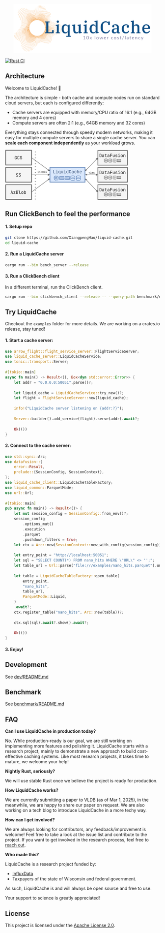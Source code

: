 <p align="center"> <img src="/dev/doc/logo.png" alt="liquid_cache_logo" width="450"/> </p>


[![Rust CI](https://github.com/XiangpengHao/liquid-cache/actions/workflows/ci.yml/badge.svg)](https://github.com/XiangpengHao/liquid-cache/actions/workflows/ci.yml)

## Architecture

Welcome to LiquidCache! 🚀

The architecture is simple - both cache and compute nodes run on standard cloud servers, but each is configured differently:

- Cache servers are equipped with memory/CPU ratio of 16:1 (e.g., 64GB memory and 4 cores)
- Compute servers are often 2:1 (e.g., 64GB memory and 32 cores)

Everything stays connected through speedy modern networks, making it easy for multiple compute servers to share a single cache server. 
You can **scale each component independently** as your workload grows. 

<img src="/dev/doc/arch.png" alt="architecture" width="400"/>


## Run ClickBench to feel the performance

#### 1. Setup repo
```bash
git clone https://github.com/XiangpengHao/liquid-cache.git
cd liquid-cache
```

#### 2. Run a LiquidCache server
```bash
cargo run --bin bench_server --release
```

#### 3. Run a ClickBench client
In a different terminal, run the ClickBench client.
```bash
cargo run --bin clickbench_client --release -- --query-path benchmark/queries.sql --file examples/nano_hits.parquet
```

## Try LiquidCache
Checkout the `examples` folder for more details. We are working on a crates.io release, stay tuned!

#### 1. Start a cache server:
```rust
use arrow_flight::flight_service_server::FlightServiceServer;
use liquid_cache_server::LiquidCacheService;
use tonic::transport::Server;

#[tokio::main]
async fn main() -> Result<(), Box<dyn std::error::Error>> {
    let addr = "0.0.0.0:50051".parse()?;

    let liquid_cache = LiquidCacheService::try_new()?;
    let flight = FlightServiceServer::new(liquid_cache);

    info!("LiquidCache server listening on {addr:?}");

    Server::builder().add_service(flight).serve(addr).await?;

    Ok(())
}
```

#### 2. Connect to the cache server:
```rust
use std::sync::Arc;
use datafusion::{
    error::Result,
    prelude::{SessionConfig, SessionContext},
};
use liquid_cache_client::LiquidCacheTableFactory;
use liquid_common::ParquetMode;
use url::Url;

#[tokio::main]
pub async fn main() -> Result<()> {
    let mut session_config = SessionConfig::from_env()?;
    session_config
        .options_mut()
        .execution
        .parquet
        .pushdown_filters = true;
    let ctx = Arc::new(SessionContext::new_with_config(session_config));

    let entry_point = "http://localhost:50051";
    let sql = "SELECT COUNT(*) FROM nano_hits WHERE \"URL\" <> '';";
    let table_url = Url::parse("file:///examples/nano_hits.parquet").unwrap();

    let table = LiquidCacheTableFactory::open_table(
        entry_point,
        "nano_hits",
        table_url,
        ParquetMode::Liquid,
    )
    .await?;
    ctx.register_table("nano_hits", Arc::new(table))?;

    ctx.sql(sql).await?.show().await?;

    Ok(())
}
```

#### 3. Enjoy!


## Development

See [dev/README.md](./dev/README.md)

## Benchmark

See [benchmark/README.md](./benchmark/README.md)

## FAQ

**Can I use LiquidCache in production today?**

No. While production-ready is our goal, we are still working on implementing more features and polishing it.
LiquidCache starts with a research project, mainly to demonstrate a new approach to build cost-effective caching systems. Like most research projects, it takes time to mature, we welcome your help!

**Nightly Rust, seriously?**

We will use stable Rust once we believe the project is ready for production.

**How LiquidCache works?**

We are currently submitting a paper to VLDB (as of Mar 1, 2025), in the meanwhile, we are happy to share our paper on request.
We are also working on a tech blog to introduce LiquidCache in a more techy way.

**How can I get involved?**

We are always looking for contributors, any feedback/improvement is welcome! Feel free to take a look at the issue list and contribute to the project.
If you want to get involved in the research process, feel free to [reach out](https://haoxp.xyz/work-with-me/).

**Who made this?**

LiquidCache is a research project funded by:
- [InfluxData](https://www.influxdata.com/)
- Taxpayers of the state of Wisconsin and federal government. 

As such, LiquidCache is and will always be open source and free to use.

Your support to science is greatly appreciated!

## License

This project is licensed under the [Apache License 2.0](./LICENSE).
